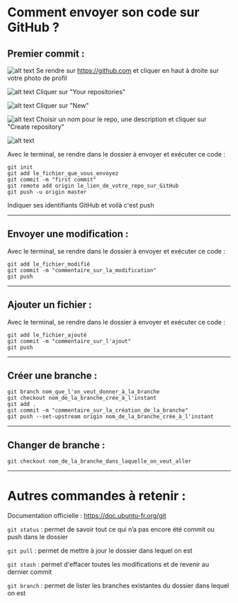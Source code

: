 # Comment envoyer son code sur GitHub ?

## Premier commit :

![alt text](https://github.com/LaManuAmiens/lessons/blob/master/GitHub/GitHub1.png)
Se rendre sur https://github.com et cliquer en haut à droite sur votre photo de profil

![alt text](https://github.com/LaManuAmiens/lessons/blob/master/GitHub/GitHub2.png)
Cliquer sur "Your repositories"

![alt text](https://github.com/LaManuAmiens/lessons/blob/master/GitHub/GitHub3.png)
Cliquer sur "New"

![alt text](https://github.com/LaManuAmiens/lessons/blob/master/GitHub/GitHub4.png)
Choisir un nom pour le repo, une description et cliquer sur "Create repository"

![alt text](https://github.com/LaManuAmiens/lessons/blob/master/GitHub/GitHub5.png)

Avec le terminal, se rendre dans le dossier à envoyer et exécuter ce code :


```
git init
git add le_fichier_que_vous_envoyez
git commit -m "first commit"
git remote add origin le_lien_de_votre_repo_sur_GitHub
git push -u origin master
```

Indiquer ses identifiants GitHub et voilà c'est push 

----

## Envoyer une modification :

Avec le terminal, se rendre dans le dossier à envoyer et exécuter ce code :

```
git add le_fichier_modifié
git commit -m "commentaire_sur_la_modification"
git push
```

----

## Ajouter un fichier :

Avec le terminal, se rendre dans le dossier à envoyer et exécuter ce code :

```
git add le_fichier_ajouté
git commit -m "commentaire_sur_l'ajout"
git push
```

----

## Créer une branche :

```
git branch nom_que_l'on_veut_donner_à_la_branche
git checkout nom_de_la_branche_crée_à_l'instant
git add .
git commit -m "commentaire_sur_la_création_de_la_branche"
git push --set-upstream origin nom_de_la_branche_crée_à_l'instant
```

----

## Changer de branche :

```
git checkout nom_de_la_branche_dans_laquelle_on_veut_aller
```

----

# Autres commandes à retenir :

Documentation officielle : https://doc.ubuntu-fr.org/git

`git status` : permet de savoir tout ce qui n’a pas encore été commit ou push dans le dossier

`git pull` : permet de mettre à jour le dossier dans lequel on est

`git stash` : permet d'effacer toutes les modifications et de revenir au dernier commit

`git branch` : permet de lister les branches existantes du dossier dans lequel on est
